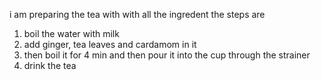 i am preparing the tea with with all the ingredent the steps are
1. boil the water with milk
2. add ginger, tea leaves and cardamom in it
3. then boil it for 4 min and then pour it into the cup through the strainer
4. drink the tea